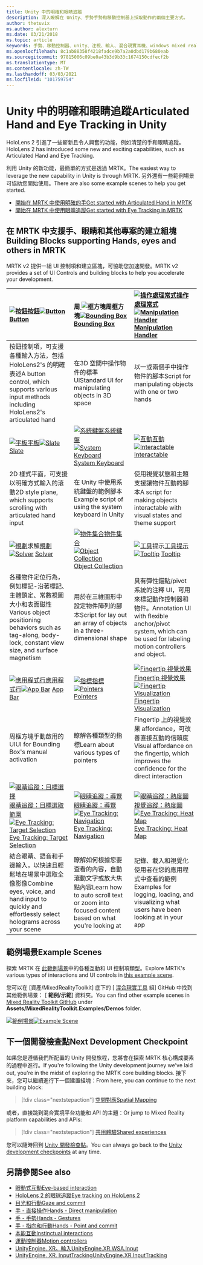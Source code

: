 ```yaml
---
title: Unity 中的明確和眼睛追蹤
description: 深入瞭解在 Unity、手勢手勢和移動控制器上採取動作的兩個主要方式。
author: thetuvix
ms.author: alexturn
ms.date: 03/21/2018
ms.topic: article
keywords: 手勢、移動控制器、unity、注視、輸入、混合現實耳機、windows mixed reality 耳機、虛擬實境耳機、MRTK、混合現實工具組
ms.openlocfilehash: 8c1ab88358f4218fadce9b7a2a0dbd179b680eab
ms.sourcegitcommit: 97815006c09be0a43b3d9b33c1674150cdfecf2b
ms.translationtype: MT
ms.contentlocale: zh-TW
ms.lasthandoff: 03/03/2021
ms.locfileid: "101759754"
---
```

# <a name="articulated-hand-and-eye-tracking-in-unity"></a><span data-ttu-id="d2a86-104">Unity 中的明確和眼睛追蹤</span><span class="sxs-lookup"><span data-stu-id="d2a86-104">Articulated Hand and Eye Tracking in Unity</span></span>

<span data-ttu-id="d2a86-105">HoloLens 2 引進了一些嶄新且令人興奮的功能，例如清楚的手和眼睛追蹤。</span><span class="sxs-lookup"><span data-stu-id="d2a86-105">HoloLens 2 has introduced some new and exciting capabilities, such as Articulated Hand and Eye Tracking.</span></span>

<span data-ttu-id="d2a86-106">利用 Unity 的新功能，最簡單的方式是透過 MRTK。</span><span class="sxs-lookup"><span data-stu-id="d2a86-106">The easiest way to leverage the new capability in Unity is through MRTK.</span></span> <span data-ttu-id="d2a86-107">另外還有一些範例場景可協助您開始使用。</span><span class="sxs-lookup"><span data-stu-id="d2a86-107">There are also some example scenes to help you get started.</span></span>

* [<span data-ttu-id="d2a86-108">開始在 MRTK 中使用明確的手</span><span class="sxs-lookup"><span data-stu-id="d2a86-108">Get started with Articulated Hand  in MRTK</span></span>](https://docs.microsoft.com/windows/mixed-reality/mrtk-docs/features/input/hand-tracking.md)
* [<span data-ttu-id="d2a86-109">開始在 MRTK 中使用眼睛追蹤</span><span class="sxs-lookup"><span data-stu-id="d2a86-109">Get started with Eye Tracking in MRTK</span></span>](https://docs.microsoft.com/windows/mixed-reality/mrtk-docs/features/eye-tracking/eye-tracking-main.md)

## <a name="building-blocks-supporting-hands-eyes-and-others-in-mrtk"></a><span data-ttu-id="d2a86-110">在 MRTK 中支援手、眼睛和其他專案的建立組塊</span><span class="sxs-lookup"><span data-stu-id="d2a86-110">Building Blocks supporting Hands, eyes and others in MRTK</span></span> 

<span data-ttu-id="d2a86-111">MRTK v2 提供一組 UI 控制項和建立區塊，可協助您加速開發。</span><span class="sxs-lookup"><span data-stu-id="d2a86-111">MRTK v2 provides a set of UI Controls and building blocks to help you accelerate your development.</span></span>

|  <span data-ttu-id="d2a86-112">[ ![ 按鈕](images/MRTK_Button_Main.png)](https://docs.microsoft.com/windows/mixed-reality/mrtk-docs/features/ux-building-blocks/button.md)[按鈕](https://docs.microsoft.com/windows/mixed-reality/mrtk-docs/features/ux-building-blocks/button.md)</span><span class="sxs-lookup"><span data-stu-id="d2a86-112">[![Button](images/MRTK_Button_Main.png)](https://docs.microsoft.com/windows/mixed-reality/mrtk-docs/features/ux-building-blocks/button.md) [Button](https://docs.microsoft.com/windows/mixed-reality/mrtk-docs/features/ux-building-blocks/button.md)</span></span> | <span data-ttu-id="d2a86-113">周[ ![ 框](images/MRTK_BoundingBox_Main.png)](https://docs.microsoft.com/windows/mixed-reality/mrtk-docs/features/ux-building-blocks/bounding-box.md)方塊周[框](https://docs.microsoft.com/windows/mixed-reality/mrtk-docs/features/ux-building-blocks/bounding-box.md)方塊</span><span class="sxs-lookup"><span data-stu-id="d2a86-113">[![Bounding Box](images/MRTK_BoundingBox_Main.png)](https://docs.microsoft.com/windows/mixed-reality/mrtk-docs/features/ux-building-blocks/bounding-box.md) [Bounding Box](https://docs.microsoft.com/windows/mixed-reality/mrtk-docs/features/ux-building-blocks/bounding-box.md)</span></span> | <span data-ttu-id="d2a86-114">[ ![ 操作處理常式](images/MRTK_Manipulation_Main.png)](https://docs.microsoft.com/windows/mixed-reality/mrtk-docs/features/ux-building-blocks/manipulation-handler.md)[操作處理常式](https://docs.microsoft.com/windows/mixed-reality/mrtk-docs/features/ux-building-blocks/manipulation-handler.md)</span><span class="sxs-lookup"><span data-stu-id="d2a86-114">[![Manipulation Handler](images/MRTK_Manipulation_Main.png)](https://docs.microsoft.com/windows/mixed-reality/mrtk-docs/features/ux-building-blocks/manipulation-handler.md) [Manipulation Handler](https://docs.microsoft.com/windows/mixed-reality/mrtk-docs/features/ux-building-blocks/manipulation-handler.md)</span></span> |
|:--- | :--- | :--- |
| <span data-ttu-id="d2a86-115">按鈕控制項，可支援各種輸入方法，包括 HoloLens2's 的明確表述</span><span class="sxs-lookup"><span data-stu-id="d2a86-115">A button control, which supports various input methods including HoloLens2's articulated hand</span></span> | <span data-ttu-id="d2a86-116">在3D 空間中操作物件的標準 UI</span><span class="sxs-lookup"><span data-stu-id="d2a86-116">Standard UI for manipulating objects in 3D space</span></span> | <span data-ttu-id="d2a86-117">以一或兩個手中操作物件的腳本</span><span class="sxs-lookup"><span data-stu-id="d2a86-117">Script for manipulating objects with one or two hands</span></span> |
|  <span data-ttu-id="d2a86-118">[ ![ 平板](images/MRTK_Slate_Main.png)](https://docs.microsoft.com/windows/mixed-reality/mrtk-docs/features/ux-building-blocks/slate.md)[平板](https://docs.microsoft.com/windows/mixed-reality/mrtk-docs/features/ux-building-blocks/slate.md)</span><span class="sxs-lookup"><span data-stu-id="d2a86-118">[![Slate](images/MRTK_Slate_Main.png)](https://docs.microsoft.com/windows/mixed-reality/mrtk-docs/features/ux-building-blocks/slate.md) [Slate](https://docs.microsoft.com/windows/mixed-reality/mrtk-docs/features/ux-building-blocks/slate.md)</span></span> | <span data-ttu-id="d2a86-119">[ ![ 系統鍵盤](images/MRTK_SystemKeyboard_Main.png)](https://docs.microsoft.com/windows/mixed-reality/mrtk-docs/features/ux-building-blocks/system-keyboard.md)[系統鍵盤](https://docs.microsoft.com/windows/mixed-reality/mrtk-docs/features/ux-building-blocks/system-keyboard.md)</span><span class="sxs-lookup"><span data-stu-id="d2a86-119">[![System Keyboard](images/MRTK_SystemKeyboard_Main.png)](https://docs.microsoft.com/windows/mixed-reality/mrtk-docs/features/ux-building-blocks/system-keyboard.md) [System Keyboard](https://docs.microsoft.com/windows/mixed-reality/mrtk-docs/features/ux-building-blocks/system-keyboard.md)</span></span> | <span data-ttu-id="d2a86-120">[ ![ 互動](images/InteractableExamples.png)](https://docs.microsoft.com/windows/mixed-reality/mrtk-docs/features/ux-building-blocks/interactable.md)[互動](https://docs.microsoft.com/windows/mixed-reality/mrtk-docs/features/ux-building-blocks/interactable.md)</span><span class="sxs-lookup"><span data-stu-id="d2a86-120">[![Interactable](images/InteractableExamples.png)](https://docs.microsoft.com/windows/mixed-reality/mrtk-docs/features/ux-building-blocks/interactable.md) [Interactable](https://docs.microsoft.com/windows/mixed-reality/mrtk-docs/features/ux-building-blocks/interactable.md)</span></span> |
| <span data-ttu-id="d2a86-121">2D 樣式平面，可支援以明確方式輸入的滾動</span><span class="sxs-lookup"><span data-stu-id="d2a86-121">2D style plane, which supports scrolling with articulated hand input</span></span> | <span data-ttu-id="d2a86-122">在 Unity 中使用系統鍵盤的範例腳本</span><span class="sxs-lookup"><span data-stu-id="d2a86-122">Example script of using the system keyboard in Unity</span></span>  | <span data-ttu-id="d2a86-123">使用視覺狀態和主題支援讓物件互動的腳本</span><span class="sxs-lookup"><span data-stu-id="d2a86-123">A script for making objects interactable with visual states and theme support</span></span> |
|  <span data-ttu-id="d2a86-124">[ ![ 規劃](images/MRTK_Solver_Main.png)](https://docs.microsoft.com/windows/mixed-reality/mrtk-docs/features/ux-building-blocks/solvers/solver.md)求解[規劃](https://docs.microsoft.com/windows/mixed-reality/mrtk-docs/features/ux-building-blocks/solvers/solver.md)</span><span class="sxs-lookup"><span data-stu-id="d2a86-124">[![Solver](images/MRTK_Solver_Main.png)](https://docs.microsoft.com/windows/mixed-reality/mrtk-docs/features/ux-building-blocks/solvers/solver.md) [Solver](https://docs.microsoft.com/windows/mixed-reality/mrtk-docs/features/ux-building-blocks/solvers/solver.md)</span></span> | <span data-ttu-id="d2a86-125">[ ![ 物件集合](images/MRTK_ObjectCollection_Main.png)](https://docs.microsoft.com/windows/mixed-reality/mrtk-docs/features/ux-building-blocks/object-collection.md)[物件集合](https://docs.microsoft.com/windows/mixed-reality/mrtk-docs/features/ux-building-blocks/object-collection.md)</span><span class="sxs-lookup"><span data-stu-id="d2a86-125">[![Object Collection](images/MRTK_ObjectCollection_Main.png)](https://docs.microsoft.com/windows/mixed-reality/mrtk-docs/features/ux-building-blocks/object-collection.md) [Object Collection](https://docs.microsoft.com/windows/mixed-reality/mrtk-docs/features/ux-building-blocks/object-collection.md)</span></span> | <span data-ttu-id="d2a86-126">[ ![ 工具](images/MRTK_Tooltip_Main.png)](https://docs.microsoft.com/windows/mixed-reality/mrtk-docs/features/ux-building-blocks/tooltip.md)提示[工具提示](https://docs.microsoft.com/windows/mixed-reality/mrtk-docs/features/ux-building-blocks/tooltip.md)</span><span class="sxs-lookup"><span data-stu-id="d2a86-126">[![Tooltip](images/MRTK_Tooltip_Main.png)](https://docs.microsoft.com/windows/mixed-reality/mrtk-docs/features/ux-building-blocks/tooltip.md) [Tooltip](https://docs.microsoft.com/windows/mixed-reality/mrtk-docs/features/ux-building-blocks/tooltip.md)</span></span> |
| <span data-ttu-id="d2a86-127">各種物件定位行為，例如標記-沿著標記、主體鎖定、常數視圖大小和表面磁性</span><span class="sxs-lookup"><span data-stu-id="d2a86-127">Various object positioning behaviors such as tag-along, body-lock, constant view size, and surface magnetism</span></span> | <span data-ttu-id="d2a86-128">用於在三維圖形中設定物件陣列的腳本</span><span class="sxs-lookup"><span data-stu-id="d2a86-128">Script for lay out an array of objects in a three-dimensional shape</span></span> | <span data-ttu-id="d2a86-129">具有彈性錨點/pivot 系統的注釋 UI，可用來標記動作控制器和物件。</span><span class="sxs-lookup"><span data-stu-id="d2a86-129">Annotation UI with flexible anchor/pivot system, which can be used for labeling motion controllers and object.</span></span> |
|  <span data-ttu-id="d2a86-130">[ ![ 應用程式行](images/MRTK_AppBar_Main.png)](https://docs.microsoft.com/windows/mixed-reality/mrtk-docs/features/ux-building-blocks/app-bar.md)[應用程式行](https://docs.microsoft.com/windows/mixed-reality/mrtk-docs/features/ux-building-blocks/app-bar.md)</span><span class="sxs-lookup"><span data-stu-id="d2a86-130">[![App Bar](images/MRTK_AppBar_Main.png)](https://docs.microsoft.com/windows/mixed-reality/mrtk-docs/features/ux-building-blocks/app-bar.md) [App Bar](https://docs.microsoft.com/windows/mixed-reality/mrtk-docs/features/ux-building-blocks/app-bar.md)</span></span> | <span data-ttu-id="d2a86-131">[ ![ 指標](images/MRTK_Pointer_Main.png)](https://docs.microsoft.com/windows/mixed-reality/mrtk-docs/features/input/pointers.md)[指標](https://docs.microsoft.com/windows/mixed-reality/mrtk-docs/features/input/pointers.md)</span><span class="sxs-lookup"><span data-stu-id="d2a86-131">[![Pointers](images/MRTK_Pointer_Main.png)](https://docs.microsoft.com/windows/mixed-reality/mrtk-docs/features/input/pointers.md) [Pointers](https://docs.microsoft.com/windows/mixed-reality/mrtk-docs/features/input/pointers.md)</span></span> | <span data-ttu-id="d2a86-132">[ ![ Fingertip 視覺效果](images/MRTK_FingertipVisualization_Main.png)](https://docs.microsoft.com/windows/mixed-reality/mrtk-docs/features/ux-building-blocks/fingertip-visualization.md) [Fingertip 視覺效果](https://docs.microsoft.com/windows/mixed-reality/mrtk-docs/features/ux-building-blocks/fingertip-visualization.md)</span><span class="sxs-lookup"><span data-stu-id="d2a86-132">[![Fingertip Visualization](images/MRTK_FingertipVisualization_Main.png)](https://docs.microsoft.com/windows/mixed-reality/mrtk-docs/features/ux-building-blocks/fingertip-visualization.md) [Fingertip Visualization](https://docs.microsoft.com/windows/mixed-reality/mrtk-docs/features/ux-building-blocks/fingertip-visualization.md)</span></span> |
| <span data-ttu-id="d2a86-133">周框方塊手動啟用的 UI</span><span class="sxs-lookup"><span data-stu-id="d2a86-133">UI for Bounding Box's manual activation</span></span> | <span data-ttu-id="d2a86-134">瞭解各種類型的指標</span><span class="sxs-lookup"><span data-stu-id="d2a86-134">Learn about various types of pointers</span></span> | <span data-ttu-id="d2a86-135">Fingertip 上的視覺效果 affordance，可改善直接互動的信賴度</span><span class="sxs-lookup"><span data-stu-id="d2a86-135">Visual affordance on the fingertip, which improves the confidence for the direct interaction</span></span> |
|  <span data-ttu-id="d2a86-136">[ ![ 眼睛追蹤：目標選擇](images/mrtk_et_targetselect.png)](https://docs.microsoft.com/windows/mixed-reality/mrtk-docs/features/eye-tracking/eye-tracking-target-selection.md)[眼睛追蹤：目標選取範圍](https://docs.microsoft.com/windows/mixed-reality/mrtk-docs/features/eye-tracking/eye-tracking-target-selection.md)</span><span class="sxs-lookup"><span data-stu-id="d2a86-136">[![Eye Tracking: Target Selection](images/mrtk_et_targetselect.png)](https://docs.microsoft.com/windows/mixed-reality/mrtk-docs/features/eye-tracking/eye-tracking-target-selection.md) [Eye Tracking: Target Selection](https://docs.microsoft.com/windows/mixed-reality/mrtk-docs/features/eye-tracking/eye-tracking-target-selection.md)</span></span> | <span data-ttu-id="d2a86-137">[ ![ 眼睛追蹤：導覽](images/mrtk_et_navigation.png)](https://docs.microsoft.com/windows/mixed-reality/mrtk-docs/features/eye-tracking/eye-tracking-navigation.md)[眼睛追蹤：導覽](https://docs.microsoft.com/windows/mixed-reality/mrtk-docs/features/eye-tracking/eye-tracking-navigation.md)</span><span class="sxs-lookup"><span data-stu-id="d2a86-137">[![Eye Tracking: Navigation](images/mrtk_et_navigation.png)](https://docs.microsoft.com/windows/mixed-reality/mrtk-docs/features/eye-tracking/eye-tracking-navigation.md) [Eye Tracking: Navigation](https://docs.microsoft.com/windows/mixed-reality/mrtk-docs/features/eye-tracking/eye-tracking-navigation.md)</span></span> | <span data-ttu-id="d2a86-138">[ ![ 眼睛追蹤：熱度圖](images/mrtk_et_heatmaps.png)](https://microsoft.github.io/MixedRealityToolkit-Unity/Documentation/EyeTracking/EyeTracking_Visualization.html)[視覺追蹤：熱度圖](https://microsoft.github.io/MixedRealityToolkit-Unity/Documentation/EyeTracking/EyeTracking_Visualization.html)</span><span class="sxs-lookup"><span data-stu-id="d2a86-138">[![Eye Tracking: Heat Map](images/mrtk_et_heatmaps.png)](https://microsoft.github.io/MixedRealityToolkit-Unity/Documentation/EyeTracking/EyeTracking_Visualization.html) [Eye Tracking: Heat Map](https://microsoft.github.io/MixedRealityToolkit-Unity/Documentation/EyeTracking/EyeTracking_Visualization.html)</span></span> |
| <span data-ttu-id="d2a86-139">結合眼睛、語音和手邊輸入，以快速且輕鬆地在場景中選取全像影像</span><span class="sxs-lookup"><span data-stu-id="d2a86-139">Combine eyes, voice, and hand input to quickly and effortlessly select holograms across your scene</span></span> | <span data-ttu-id="d2a86-140">瞭解如何根據您要查看的內容，自動滾動文字或放大焦點內容</span><span class="sxs-lookup"><span data-stu-id="d2a86-140">Learn how to auto scroll text or zoom into focused content based on what you're looking at</span></span>| <span data-ttu-id="d2a86-141">記錄、載入和視覺化使用者在您的應用程式中查看的範例</span><span class="sxs-lookup"><span data-stu-id="d2a86-141">Examples for logging, loading, and visualizing what users have been looking at in your app</span></span> |

## <a name="example-scenes"></a><span data-ttu-id="d2a86-142">範例場景</span><span class="sxs-lookup"><span data-stu-id="d2a86-142">Example Scenes</span></span>

<span data-ttu-id="d2a86-143">探索 MRTK 在 [此範例場景](https://microsoft.github.io/MixedRealityToolkit-Unity/Documentation/README_HandInteractionExamples.html)中的各種互動和 UI 控制項類型。</span><span class="sxs-lookup"><span data-stu-id="d2a86-143">Explore MRTK's various types of interactions and UI controls in [this example scene](https://microsoft.github.io/MixedRealityToolkit-Unity/Documentation/README_HandInteractionExamples.html).</span></span>

<span data-ttu-id="d2a86-144">您可以在 [資產/MixedRealityToolkit] 底下的 [ [混合現實工具](https://github.com/Microsoft/MixedRealityToolkit-Unity) 組] GitHub 中找到其他範例場景： [ **範例/示範**] 資料夾。</span><span class="sxs-lookup"><span data-stu-id="d2a86-144">You can find  other example scenes in [Mixed Reality Toolkit GitHub](https://github.com/Microsoft/MixedRealityToolkit-Unity) under **Assets/MixedRealityToolkit.Examples/Demos** folder.</span></span>

<span data-ttu-id="d2a86-145">[![範例場景](images/MRTK_Examples.png)](https://docs.microsoft.com/windows/mixed-reality/mrtk-docs/features/example-scenes/hand-interaction-examples.md)</span><span class="sxs-lookup"><span data-stu-id="d2a86-145">[![Example Scene](images/MRTK_Examples.png)](https://docs.microsoft.com/windows/mixed-reality/mrtk-docs/features/example-scenes/hand-interaction-examples.md)</span></span>

## <a name="next-development-checkpoint"></a><span data-ttu-id="d2a86-146">下一個開發檢查點</span><span class="sxs-lookup"><span data-stu-id="d2a86-146">Next Development Checkpoint</span></span>

<span data-ttu-id="d2a86-147">如果您是遵循我們所配置的 Unity 開發旅程，您將會在探索 MRTK 核心構成要素的過程中進行。</span><span class="sxs-lookup"><span data-stu-id="d2a86-147">If you're following the Unity development journey we've laid out, you're in the midst of exploring the MRTK core building blocks.</span></span> <span data-ttu-id="d2a86-148">接下來，您可以繼續進行下一個建置組塊：</span><span class="sxs-lookup"><span data-stu-id="d2a86-148">From here, you can continue to the next building block:</span></span>

> [!div class="nextstepaction"]
> [<span data-ttu-id="d2a86-149">空間對應</span><span class="sxs-lookup"><span data-stu-id="d2a86-149">Spatial Mapping</span></span>](spatial-mapping-in-unity.md)

<span data-ttu-id="d2a86-150">或者，直接跳到混合實境平台功能和 API 的主題：</span><span class="sxs-lookup"><span data-stu-id="d2a86-150">Or jump to Mixed Reality platform capabilities and APIs:</span></span>

> [!div class="nextstepaction"]
> [<span data-ttu-id="d2a86-151">共用體驗</span><span class="sxs-lookup"><span data-stu-id="d2a86-151">Shared experiences</span></span>](shared-experiences-in-unity.md)

<span data-ttu-id="d2a86-152">您可以隨時回到 [Unity 開發檢查點](unity-development-overview.md#2-core-building-blocks)。</span><span class="sxs-lookup"><span data-stu-id="d2a86-152">You can always go back to the [Unity development checkpoints](unity-development-overview.md#2-core-building-blocks) at any time.</span></span>

## <a name="see-also"></a><span data-ttu-id="d2a86-153">另請參閱</span><span class="sxs-lookup"><span data-stu-id="d2a86-153">See also</span></span>

* [<span data-ttu-id="d2a86-154">眼動式互動</span><span class="sxs-lookup"><span data-stu-id="d2a86-154">Eye-based interaction</span></span>](../../design/eye-gaze-interaction.md)
* [<span data-ttu-id="d2a86-155">HoloLens 2 的眼球追蹤</span><span class="sxs-lookup"><span data-stu-id="d2a86-155">Eye tracking on HoloLens 2</span></span>](../../design/eye-tracking.md)
* [<span data-ttu-id="d2a86-156">目光和行動</span><span class="sxs-lookup"><span data-stu-id="d2a86-156">Gaze and commit</span></span>](../../design/gaze-and-commit.md)
* [<span data-ttu-id="d2a86-157">手 - 直接操作</span><span class="sxs-lookup"><span data-stu-id="d2a86-157">Hands - Direct manipulation</span></span>](../../design/direct-manipulation.md)
* [<span data-ttu-id="d2a86-158">手 - 手勢</span><span class="sxs-lookup"><span data-stu-id="d2a86-158">Hands - Gestures</span></span>](../../design/gaze-and-commit.md#composite-gestures)
* [<span data-ttu-id="d2a86-159">手 - 指向和行動</span><span class="sxs-lookup"><span data-stu-id="d2a86-159">Hands - Point and commit</span></span>](../../design/point-and-commit.md)
* [<span data-ttu-id="d2a86-160">本能互動</span><span class="sxs-lookup"><span data-stu-id="d2a86-160">Instinctual interactions</span></span>](../../design/interaction-fundamentals.md)
* [<span data-ttu-id="d2a86-161">運動控制器</span><span class="sxs-lookup"><span data-stu-id="d2a86-161">Motion controllers</span></span>](../../design/motion-controllers.md)
* [<span data-ttu-id="d2a86-162">UnityEngine. XR。輸入</span><span class="sxs-lookup"><span data-stu-id="d2a86-162">UnityEngine.XR.WSA.Input</span></span>](https://docs.unity3d.com/ScriptReference/XR.WSA.Input.InteractionManager.html)
* [<span data-ttu-id="d2a86-163">UnityEngine. XR. InputTracking</span><span class="sxs-lookup"><span data-stu-id="d2a86-163">UnityEngine.XR.InputTracking</span></span>](https://docs.unity3d.com/ScriptReference/XR.InputTracking.html)
